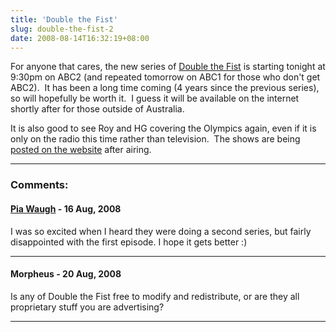 ```yaml
---
title: 'Double the Fist'
slug: double-the-fist-2
date: 2008-08-14T16:32:19+08:00
---
```


For anyone that cares, the new series of [Double the
Fist](http://www.abc.net.au/tv/doublethefist/) is starting tonight at
9:30pm on ABC2 (and repeated tomorrow on ABC1 for those who don\'t get
ABC2).  It has been a long time coming (4 years since the previous
series), so will hopefully be worth it.  I guess it will be available on
the internet shortly after for those outside of Australia.

It is also good to see Roy and HG covering the Olympics again, even if
it is only on the radio this time rather than television.  The shows are
being [posted on the
website](http://www.abc.net.au/triplej/comedy/golden_ring/) after
airing.

---
### Comments:
#### [Pia Waugh](http://pipka.org/) - <time datetime="2008-08-16 15:57:43">16 Aug, 2008</time>

I was so excited when I heard they were doing a second series, but
fairly disappointed with the first episode. I hope it gets better :)

---
#### Morpheus - <time datetime="2008-08-20 23:26:17">20 Aug, 2008</time>

Is any of Double the Fist free to modify and redistribute, or are they
all proprietary stuff you are advertising?

---

